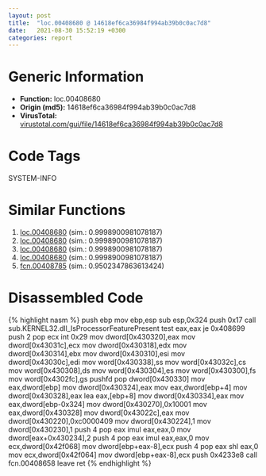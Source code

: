 ```yaml
---
layout: post
title:  "loc.00408680 @ 14618ef6ca36984f994ab39b0c0ac7d8"
date:   2021-08-30 15:52:19 +0300
categories: report
---
```


# Generic Information
- **Function:** loc.00408680
- **Origin (md5):** 14618ef6ca36984f994ab39b0c0ac7d8
- **VirusTotal:** [virustotal.com/gui/file/14618ef6ca36984f994ab39b0c0ac7d8][virustotal_ref]

# Code Tags
<span class="tag" id="SYSTEM-INFO">SYSTEM-INFO</span>


# Similar Functions

1. [loc.00408680][similar_1_ref] (sim.: 0.9998900981078187)
2. [loc.00408680][similar_2_ref] (sim.: 0.9998900981078187)
3. [loc.00408680][similar_3_ref] (sim.: 0.9998900981078187)
4. [loc.00408680][similar_4_ref] (sim.: 0.9998900981078187)
5. [fcn.00408785][similar_5_ref] (sim.: 0.9502347863613424)


# Disassembled Code

{% highlight nasm %}
push ebp
mov ebp,esp
sub esp,0x324
push 0x17
call sub.KERNEL32.dll_IsProcessorFeaturePresent
test eax,eax
je 0x408699
push 2
pop ecx
int 0x29
mov dword[0x430320],eax
mov dword[0x43031c],ecx
mov dword[0x430318],edx
mov dword[0x430314],ebx
mov dword[0x430310],esi
mov dword[0x43030c],edi
mov word[0x430338],ss
mov word[0x43032c],cs
mov word[0x430308],ds
mov word[0x430304],es
mov word[0x430300],fs
mov word[0x4302fc],gs
pushfd 
pop dword[0x430330]
mov eax,dword[ebp]
mov dword[0x430324],eax
mov eax,dword[ebp+4]
mov dword[0x430328],eax
lea eax,[ebp+8]
mov dword[0x430334],eax
mov eax,dword[ebp-0x324]
mov dword[0x430270],0x10001
mov eax,dword[0x430328]
mov dword[0x43022c],eax
mov dword[0x430220],0xc0000409
mov dword[0x430224],1
mov dword[0x430230],1
push 4
pop eax
imul eax,eax,0
mov dword[eax+0x430234],2
push 4
pop eax
imul eax,eax,0
mov ecx,dword[0x42f068]
mov dword[ebp+eax-8],ecx
push 4
pop eax
shl eax,0
mov ecx,dword[0x42f064]
mov dword[ebp+eax-8],ecx
push 0x4233e8
call fcn.00408658
leave 
ret 
{% endhighlight %}


[similar_1_ref]: /report/loc.00408680@c580a609eb25f8d013062497944743a2
[similar_2_ref]: /report/loc.00408680@8cf34c97b8222fae425942250641fcfd
[similar_3_ref]: /report/loc.00408680@392603f57220d3cbcf6b89fd2a3b66d1
[similar_4_ref]: /report/loc.00408680@ce89505d1998cb8719c6ac390eeeb98e
[similar_5_ref]: /report/fcn.00408785@8cf34c97b8222fae425942250641fcfd
[virustotal_ref]: https://www.virustotal.com/gui/file/14618ef6ca36984f994ab39b0c0ac7d8